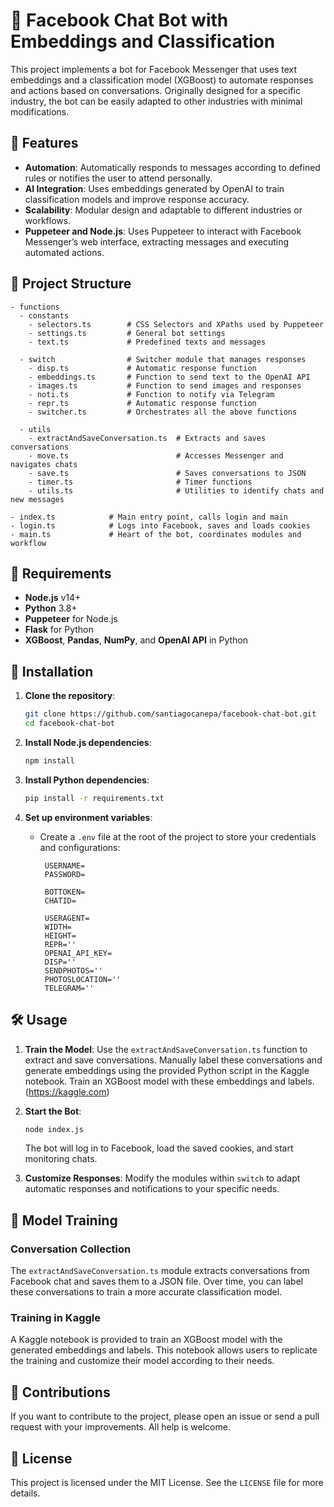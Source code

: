 
# 🤖 Facebook Chat Bot with Embeddings and Classification

This project implements a bot for Facebook Messenger that uses text embeddings and a classification model (XGBoost) to automate responses and actions based on conversations. Originally designed for a specific industry, the bot can be easily adapted to other industries with minimal modifications.

## 🌟 Features

- **Automation**: Automatically responds to messages according to defined rules or notifies the user to attend personally.
- **AI Integration**: Uses embeddings generated by OpenAI to train classification models and improve response accuracy.
- **Scalability**: Modular design and adaptable to different industries or workflows.
- **Puppeteer and Node.js**: Uses Puppeteer to interact with Facebook Messenger’s web interface, extracting messages and executing automated actions.

## 📁 Project Structure

```plaintext
- functions
  - constants
    - selectors.ts        # CSS Selectors and XPaths used by Puppeteer
    - settings.ts         # General bot settings
    - text.ts             # Predefined texts and messages

  - switch                # Switcher module that manages responses
    - disp.ts             # Automatic response function
    - embeddings.ts       # Function to send text to the OpenAI API
    - images.ts           # Function to send images and responses
    - noti.ts             # Function to notify via Telegram
    - repr.ts             # Automatic response function
    - switcher.ts         # Orchestrates all the above functions

  - utils
    - extractAndSaveConversation.ts  # Extracts and saves conversations
    - move.ts                        # Accesses Messenger and navigates chats
    - save.ts                        # Saves conversations to JSON
    - timer.ts                       # Timer functions
    - utils.ts                       # Utilities to identify chats and new messages

- index.ts            # Main entry point, calls login and main
- login.ts            # Logs into Facebook, saves and loads cookies
- main.ts             # Heart of the bot, coordinates modules and workflow
```

## 🔧 Requirements

- **Node.js** v14+
- **Python** 3.8+
- **Puppeteer** for Node.js
- **Flask** for Python
- **XGBoost**, **Pandas**, **NumPy**, and **OpenAI API** in Python

## 🚀 Installation

1. **Clone the repository**:
   ```bash
   git clone https://github.com/santiagocanepa/facebook-chat-bot.git
   cd facebook-chat-bot
   ```

2. **Install Node.js dependencies**:
   ```bash
   npm install
   ```

3. **Install Python dependencies**:
   ```bash
   pip install -r requirements.txt
   ```

4. **Set up environment variables**:
   - Create a `.env` file at the root of the project to store your credentials and configurations:
     ```env
      USERNAME=
      PASSWORD=

      BOTTOKEN=
      CHATID=

      USERAGENT=
      WIDTH=
      HEIGHT=
      REPR=''
      OPENAI_API_KEY=
      DISP=''
      SENDPHOTOS=''
      PHOTOSLOCATION=''
      TELEGRAM=''

     ```

## 🛠️ Usage

1. **Train the Model**: Use the `extractAndSaveConversation.ts` function to extract and save conversations. Manually label these conversations and generate embeddings using the provided Python script in the Kaggle notebook. Train an XGBoost model with these embeddings and labels.
(https://kaggle.com)
2. **Start the Bot**:
   ```bash
   node index.js
   ```
   The bot will log in to Facebook, load the saved cookies, and start monitoring chats.

3. **Customize Responses**: Modify the modules within `switch` to adapt automatic responses and notifications to your specific needs.

## 🧠 Model Training

### Conversation Collection

The `extractAndSaveConversation.ts` module extracts conversations from Facebook chat and saves them to a JSON file. Over time, you can label these conversations to train a more accurate classification model.

### Training in Kaggle

A Kaggle notebook is provided to train an XGBoost model with the generated embeddings and labels. This notebook allows users to replicate the training and customize their model according to their needs.

## 🤝 Contributions

If you want to contribute to the project, please open an issue or send a pull request with your improvements. All help is welcome.

## 📄 License

This project is licensed under the MIT License. See the `LICENSE` file for more details.


